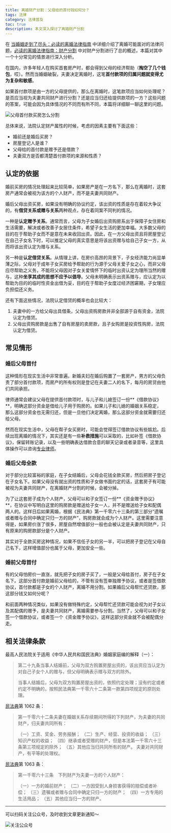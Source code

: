 ```yaml
---
title: 离婚财产分割：父母给的首付钱如何分？
tags: 法律
category: 法律普及
toc: true
description: 本文深入探讨了离婚财产分割
---
```


在 [当婚姻走到了尽头：必读的离婚法律指南](https://selfboot.cn/2023/07/21/divorce_legal_knowlage/) 中详细介绍了离婚可能面对的法律问题，[必读的离婚法律指南：财产分割](https://selfboot.cn/2023/07/23/divorce_legal_money/) 中对财产分割进行了总的概述，本篇对其中一个十分常见的情景进行深入分析。

在国内，许多年轻人在购买首套房产时，都会得到父母的经济帮助（**掏空了几个钱包**，哎）。然而当婚姻破裂，夫妻决定离婚时，这笔**首付款项的归属问题就变得尤为复杂和敏感**。

如果首付款项是由一方的父母提供的，那么在离婚时，这笔款项应当如何处理呢？是否应当视为夫妻共同财产进行分割？还是应当归还给提供款项的一方？这些问题的答案，可能会因为具体情况的不同而有所不同，本篇将详细聊一聊这里的问题。

![父母首付款买房怎么分割](https://slefboot-1251736664.cos.ap-beijing.myqcloud.com/20230725_divorce_legal_money_parent_1.png)

<!--more-->

总体来说，法院认定财产属性的时候，考虑的因素主要有下面这些：

- 婚前还是婚后买房？
- 房屋登记人是谁？
- 父母给的首付款是赠予还是借款？
- 夫妻双方是否都清楚首付款项的来源和性质？

## 认定的依据

婚前买房的情况处理起来比较简单，如果房产是在一方名下，那么在离婚时，这套房产通常会被视为该方的个人财产，而不是夫妻共同财产。

婚后父母出资买房，如果没有明确的协议约定，该出资的性质是存在着较大争议的，有**借贷关系或赠与关系**两种观点，存在着同案不同判的情况。

一种是**认定赠予关系**。通常而言，父母为子女婚后出资购房系出于保障子女住房和生活需要，解决或者改善子女居住条件，希望子女生活的更加幸福。大多数父母的目的在于帮助子女而不是意在未来收回出资。因此，在一方父母出资且将房屋登记在自己子女名下时，可以推定父母的真实意思是将该出资赠与给自己子女一方，从而将该出资认定为赠与关系。

另一种是**认定借贷关系**。从情理上讲，在房价高昂的背景下，子女经济能力尚显单薄之际，父母对于成年子女买房给予帮助的行为源于父母关爱子女之心，而非父母应尽帮助之义务，不能将父母因对子女关爱情怀下的临时出资认定为理所当然的赠与，这种**坐享其成的思想不应予以倡导**。父母未明确表示出资系赠与，应认定为以帮助为目的的临时性资金出借为妥，目的在于帮助子女度过经济困窘期，子女理应负担偿还义务。

还有下面这些情况，法院认定借贷的概率也会比较大：

1. 夫妻中的一方给父母出具借条，父母出资购房款并非全部源于自有资金，法院认定为借贷。
2. 父母出资购房款是出售了自有房屋的卖房款，且子女购房是投资性购房，法院认定为借贷。

## 常见情形

### 婚后父母首付

这种情形在现实生活中非常普遍。新婚夫妇在婚后购置了一套房产，男方的父母负责了部分首付款项，而房产的所有权则是登记在夫妻二人的名下，每月的房贷由他们共同承担。

律师通常会建议父母在提供首付款项时，与儿子和儿媳签订一份**《借款协议》**，明确这部分资金是借给儿子用于购房的。如果儿子和儿媳的婚姻关系稳定，那么这部分资金也无需归还，但是一旦他们决定离婚，那么这部分资金就需要归还给父母。

然而在现实生活中，父母在帮子女买房时，可能会觉得签订借款协议有些尴尬。后续出现离婚的情况下，其实还是有一些**补救措施**可以采取的，比如补签《借款协议》，保留转账记录，以及一些明确表达借款合意的聊天记录或者录音等，这里具体操作可以咨询[专业律师](https://selfboot.cn/links)。

### 婚后父母全款

对于部分比较富裕的家庭，在子女结婚后，父母会花钱全款买房，然后把房子登记在子女名下。如果父母没有就出资的性质和子女做书面约定的话，这套房子有可能被视为夫妻共同财产，在离婚财产分割的时候，会被分掉。

为了让这套房子成为个人财产，父母可以和子女签订一份**《资金赠予协议》**，在协议中写明白这里的购房款是赠送给子女一人，并不是赠送给子女和配偶两人的。这样日后如果离婚，根据《民法典》第一千零六十三条的第三部分“遗嘱或者赠与合同中确定只归一方的财产”，购房款就会成为个人财产。这里需要注意得是，如果房价涨了很多，房屋自然增值部分一般也会被认定是夫妻共同财产，只有原来的购房款部分是个人财产。

其实对于全款买房这种情况，如果不信任子女的另一半，可以把房子登记在父母自己名下，这样增值部分也属于父母，更加安全一些。

### 婚前父母首付

有的父母怕房价一直涨，就先把子女的房子买了，一般是父母给首付，房子在子女名下。这部分首付款是婚前父母给的，不管有没有签单独赠予协议，或者是签借款协议，首付款都是子女的个人财产，离婚不用分割。如果婚后父母帮忙还贷款，那这部分钱又如何分呢？

和前面两种情况类似，如果没有做特殊约定，父母帮忙还贷款可能会视为对子女以及其配偶的赠予，是夫妻共同财产，离婚需要参与分割。当然了，父母可以和子女签一个借款协议，或者签一个《资金赠予协议》，这样这部分资金就不会被配偶分走。

## 相关法律条款

最高人民法院关于适用《中华人民共和国民法典》婚姻家庭编的解释（一）：

> 第二十九条当事人结婚前，父母为双方购置房屋出资的，该出资应当认定为对自己子女个人的赠与，但父母明确表示赠与双方的除外。
>   
> 当事人结婚后，父母为双方购置房屋出资的，依照约定处理；没有约定或者约定不明确的，按照民法典第一千零六十二条第一款第四项规定的原则处理。

[民法典](http://www.npc.gov.cn/npc/c30834/202006/75ba6483b8344591abd07917e1d25cc8.shtml)第 1062 条：

> 第一千零六十二条夫妻在婚姻关系存续期间所得的下列财产，为夫妻的共同财产，归夫妻共同所有：
> 
>（一）工资、奖金、劳务报酬；
>（二）生产、经营、投资的收益；
>（三）知识产权的收益；
>（四）继承或者受赠的财产，但是本法第一千零六十三条第三项规定的除外；
>（五）其他应当归共同所有的财产。
> 夫妻对共同财产，有平等的处理权。

[民法典](http://www.npc.gov.cn/npc/c30834/202006/75ba6483b8344591abd07917e1d25cc8.shtml)第 1063 条：

> 第一千零六十三条  下列财产为夫妻一方的个人财产：
>
>（一）一方的婚前财产；
>（二）一方因受到人身损害获得的赔偿或者补偿；
>（三）遗嘱或者赠与合同中确定只归一方的财产；
>（四）一方专用的生活用品；
>（五）其他应当归一方的财产。


--- 
可以扫码关注公众号，及时收到文章更新通知～

![关注公众号](https://slefboot-1251736664.cos.ap-beijing.myqcloud.com/20230721_wx_qrcode.png)